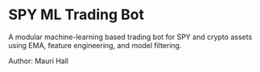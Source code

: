 # SPY ML Trading Bot

A modular machine-learning based trading bot for SPY and crypto assets using EMA, feature engineering, and model filtering.

Author: Mauri Hall